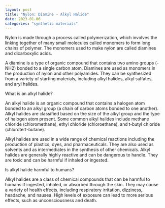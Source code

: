 ```yaml
---
layout: post
title: "Nylon: Diamine - Alkyl Halide"
date: 2023-01-06
categories: "synthetic materials"
---
```

Nylon is made through a process called polymerization, which involves the linking together of many small molecules called monomers to form long chains of polymer. The monomers used to make nylon are called diamines and dicarboxylic acids.

A diamine is a type of organic compound that contains two amino groups (-NH2) bonded to a single carbon atom. Diamines are used as monomers in the production of nylon and other polyamides. They can be synthesized from a variety of starting materials, including alkyl halides, alkyl sulfates, and aryl halides.

What is an alkyl halide?

An alkyl halide is an organic compound that contains a halogen atom bonded to an alkyl group (a chain of carbon atoms bonded to one another). Alkyl halides are classified based on the size of the alkyl group and the type of halogen atom present. Some common alkyl halides include methane chloride (chloromethane), ethyl chloride (chloroethane), and t-butyl chloride (chlorotert-butane).

Alkyl halides are used in a wide range of chemical reactions including the production of plastics, dyes, and pharmaceuticals. They are also used as solvents and as intermediates in the synthesis of other chemicals. Alkyl halides are generally highly reactive and can be dangerous to handle. They are toxic and can be harmful if inhaled or ingested.

Is alkyl halide harmful to humans?

Alkyl halides are a class of chemical compounds that can be harmful to humans if ingested, inhaled, or absorbed through the skin. They may cause a variety of health effects, including respiratory irritation, dizziness, headache, and nausea. High levels of exposure can lead to more serious effects, such as unconsciousness and death.